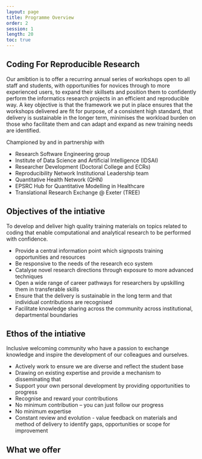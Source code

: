 ```yaml
---
layout: page
title: Programme Overview
order: 2
session: 1
length: 20
toc: true
---
```


## Coding For Reproducible Research

Our amibtion is to offer a recurring annual series of workshops open to all staff and students, with opportunities for novices through to more experienced users, to expand their skillsets and position them to confidently perform the informatics research projects in an efficient and reproducible way. A key objective is that the framework we put in place ensures that the workshops delivered are fit for purpose, of a consistent high standard, that delivery is sustainable in the longer term, minimises the workload burden on those who facilitate them and can adapt and expand as new training needs are identified.

Championed by and in partnership with

- Research Software Engineering group
- Institute of Data Science and Artificial Intelligence (IDSAI)
- Researcher Development (Doctoral College and ECRs)
- Reproducibility Network Institutional Leadership team
- Quantitative Health Network (QHN) 
- EPSRC Hub for Quantitative Modelling in Healthcare
- Translational Research Exchange @ Exeter (TREE)


## Objectives of the intiative

 To develop and deliver high quality training materials on topics related to coding that enable computational and analytical research to be performed with confidence. 

- Provide a central information point which signposts training opportunities and resources
- Be responsive to the needs of the research eco system
- Catalyse novel research directions through exposure to more advanced techniques
- Open a wide range of career pathways for researchers by upskilling them in transferable skills
- Ensure that the delivery is sustainable in the long term and that individual contributions are recognised
- Facilitate knowledge sharing across the community across institutional, departmental boundaries

## Ethos of the intiative

Inclusive welcoming community who have a passion to exchange knowledge and inspire the development of our colleagues and ourselves.

- Actively work to ensure we are diverse and reflect the student base
- Drawing on existing expertise and provide a mechanism to disseminating that
- Support your own personal development by providing opportunities to progress
- Recognise and reward your contributions
- No minimum contribution – you can just follow our progress
- No minimum expertise 
- Constant review and evolution - value feedback on materials and method of delivery to identify gaps, opportunities or scope for improvement

## What we offer




